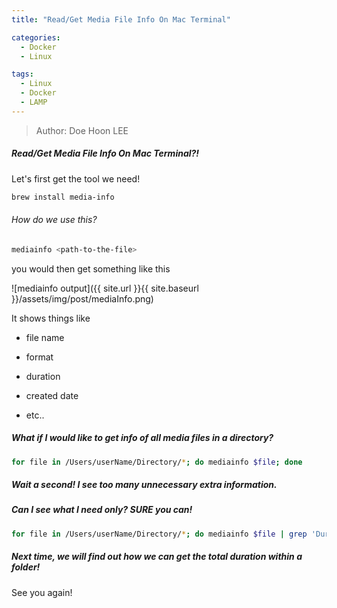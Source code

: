 ```yaml
---
title: "Read/Get Media File Info On Mac Terminal"

categories:
  - Docker
  - Linux

tags:
  - Linux
  - Docker
  - LAMP
---
```


> Author: Doe Hoon LEE

##### Read/Get Media File Info On Mac Terminal?!

Let's first get the tool we need!

```bash
brew install media-info
```

###### How do we use this?

```bash
mediainfo <path-to-the-file>
```

you would then get something like this

![mediainfo output]({{ site.url }}{{ site.baseurl }}/assets/img/post/mediaInfo.png)

It shows things like

* file name

* format

* duration

* created date

* etc..

##### What if I would like to get info of all media files in a directory?

```bash
for file in /Users/userName/Directory/*; do mediainfo $file; done
```

##### Wait a second! I see too many unnecessary extra information.

##### Can I see what I need only? SURE you can!

```bash
for file in /Users/userName/Directory/*; do mediainfo $file | grep 'Duration' | head -n 1; done
```

##### Next time, we will find out how we can get the total duration within a folder!

See you again!